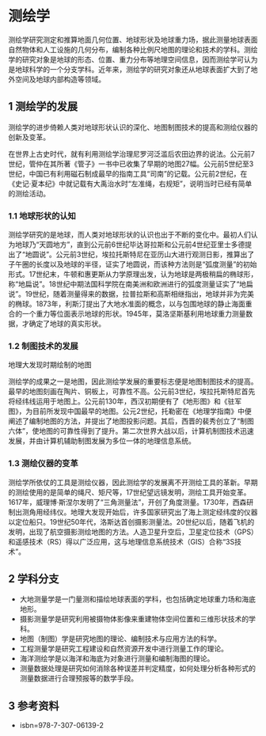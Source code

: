 # 测绘学



测绘学研究测定和推算地面几何位置、地球形状及地球重力场，据此测量地球表面自然物体和人工设施的几何分布，编制各种比例尺地图的理论和技术的学科。测绘学的研究对象是地球的形态、位置、重力分布等地理空间信息，因而测绘学可认为是地球科学的一个分支学科。近年来，测绘学的研究对象还从地球表面扩大到了地外空间及地球内部构造等领域。



## 1 测绘学的发展

测绘学的进步倚赖人类对地球形状认识的深化、地图制图技术的提高和测绘仪器的创新及变革。

在世界上古史时代，就有利用测绘学治理尼罗河泛滥后农田边界的说法。公元前7世纪，管仲在其所著《管子》一书中已收集了早期的地图27幅。公元前5世纪至3世纪，中国已有利用磁石制成最早的指南工具“司南”的记载。公元前2世纪，在《史记·夏本纪》中就记载有大禹治水时“左准绳，右规矩”，说明当时已经有简单的测绘活动。



### 1.1 地球形状的认知

测绘学研究的是地球，而人类对地球形状的认识也出于不断的变化中。最初人们认为地球乃“天圆地方”，直到公元前6世纪毕达哥拉斯和公元前4世纪亚里士多德提出了“地圆说”。公元前3世纪，埃拉托斯特尼在亚历山大进行观测日影，推算出了子午圈的长度以及地球的半径，证实了地圆说，而该种方法则是“弧度测量”的初始形式。17世纪末，牛顿和惠更斯从力学原理出发，认为地球是两极稍扁的椭球形，称“地扁说”。18世纪中期法国科学院在南美洲和欧洲进行的弧度测量证实了“地扁说”。19世纪，随着测量得来的数据，拉普拉斯和高斯相继指出，地球并非为完美的椭球。1873年，利斯汀提出了大地水准面的概念，以与包围地球的静止海面重合的一个重力等位面表示地球的形状。1945年，莫洛坚斯基利用地球重力测量数据，才确定了地球的真实形状。



### 1.2 制图技术的发展

地理大发现时期绘制的地图

测绘学的成果之一是地图，因此测绘学发展的重要标志便是地图制图技术的提高。最早的地图刻画在陶片、铜板上，可靠性不高。公元前3世纪，埃拉托斯特尼首先将经纬线运用于地图上。公元前130年，西汉初期便有了《地形图》和《驻军图》，为目前所发现中国最早的地图。公元2世纪，托勒密在《地理学指南》中便阐述了编制地图的方法，并提出了地图投影问题。其后，西晋的裴秀创立了“制图六体”，使地图的可靠性得到了提升。第二次世界大战以后，计算机制图技术迅速发展，并由计算机辅助制图发展为多位一体的地理信息系统。



### 1.3 测绘仪器的变革

测绘学所依仗的工具是测绘仪器，因此测绘学的发展离不开测绘工具的革新。早期的测绘使用的是简单的绳尺、矩尺等，17世纪望远镜发明，测绘工具开始变革。1617年，威理博·斯涅尔发明了“三角测量法”，开创了角度测量。1730年，西森研制出测角用经纬仪。地理大发现开始后，许多国家研究出了海上测定经纬度的仪器以定位船只。19世纪50年代，洛斯达首创摄影测量法。20世纪以后，随着飞机的发明，出现了航空摄影测绘地图的方法。人造卫星升空后，卫星定位技术（GPS）和遥感技术（RS）得以广泛应用，这与地理信息系统技术（GIS）合称“3S技术”。



## 2 学科分支

* 大地测量学是一门量测和描绘地球表面的学科，也包括确定地球重力场和海底地形。
* 摄影测量学是研究利用被摄物体影像来重建物体空间位置和三维形状技术的学科。
* 地图（制图）学是研究地图的理论、编制技术与应用方法的科学。
* 工程测量学是研究工程建设和自然资源开发中进行测量工作的理论。
* 海洋测绘学是以海洋和海底为对象进行测量和编制海图的理论。
* 测量数据处理是研究如何消除各种误差并判定精度，如何处理分析各种形式的测量数据进行合理预报等的数学手段。



## 3 参考资料

* isbn=978-7-307-06139-2



